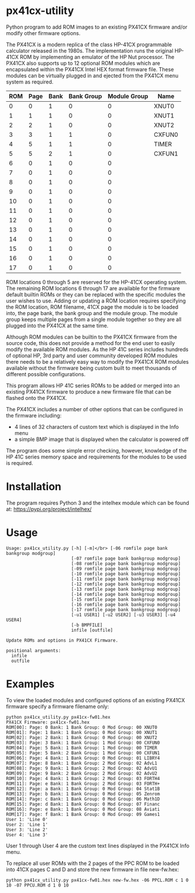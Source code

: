 # px41cx-utility
Python program to add ROM images to an existing PX41CX firmware and/or modify other firmware options.

The PX41CX is a modern replica of the class HP-41CX programmable calculator released in the 1980s. The implementation runs the original
HP-41CX ROM by implementing an emulator of the HP Nut processor. The PX41CX also supports up to 12 optional ROM modules which are encapsulated within
the PX41CX Intel HEX format firmware file. These modules can be virtually plugged in and ejected from the PX41CX menu system as required.

| ROM         | Page        | Bank     | Bank Group | Module Group | Name   |
|-------------|-------------|----------|------------|--------------|--------|
| 0           | 0           | 1        | 0          | 0            | XNUT0  |
| 1           | 1           | 1        | 0          | 0            | XNUT1  |
| 2           | 2           | 1        | 0          | 0            | XNUT2  |
| 3           | 3           | 1        | 1          | 0            | CXFUN0 |
| 4           | 5           | 1        | 1          | 0            | TIMER  |
| 5           | 5           | 2        | 1          | 0            | CXFUN1 |
| 6           | 0           | 1        | 0          | 0            |   |
| 7           | 0           | 1        | 0          | 0            |   |
| 8           | 0           | 1        | 0          | 0            |   |
| 9           | 0           | 1        | 0          | 0            |   |
| 10          | 0           | 1        | 0          | 0            |   |
| 11          | 0           | 1        | 0          | 0            |   |
| 12          | 0           | 1        | 0          | 0            |   |
| 13          | 0           | 1        | 0          | 0            |   |
| 14          | 0           | 1        | 0          | 0            |   |
| 15          | 0           | 1        | 0          | 0            |   |
| 16          | 0           | 1        | 0          | 0            |   |
| 17          | 0           | 1        | 0          | 0            |   |

ROM locations 0 through 5 are reserved for the HP-41CX operating system. The remaining ROM locations 6 through 17 are available for the firmware default builtin ROMs or they can be replaced with the specific modules the user wishes to use. Adding or updating a ROM location requires specifying the ROM location, ROM filename, 41CX page the module is to be loaded into, the page bank, the bank group and the module group. The module group keeps multiple pages 
from a single module together so they are all plugged into the PX41CX at the same time.

Although ROM modules can be builtin to the PX41CX firmware from the source code, this does not provide a method for the end user to easily modify the available ROM modules. As the HP 41C series includes hundreds of optional HP, 3rd party and user community developed ROM modules there needs to be a relatively easy way to modify the PX41CX ROM modules available without the firmware being custom built to meet thousands of different possible configurations.

This program allows HP 41C series ROMs to be added or merged into an existing PX41CX firmware to produce a new firmware file that can be flashed onto the PX41CX.

The PX41CX includes a number of other options that can be configured in the firmware including:
- 4 lines of 32 characters of custom text which is displayed in the Info menu
- a simple BMP image that is displayed when the calculator is powered off

The program does some simple error checking, however, knowledge of the HP 41C series memory space and requirements for the modules to be used is required.

# Installation
The program requires Python 3 and the intelhex module which can be found at: https://pypi.org/project/intelhex/
# Usage
```
Usage: px41cx_utility.py [-h] [-m]</br> [-06 romfile page bank bankgroup modgroup]
                         [-07 romfile page bank bankgroup modgroup]
                         [-08 romfile page bank bankgroup modgroup]
                         [-09 romfile page bank bankgroup modgroup]
                         [-10 romfile page bank bankgroup modgroup]
                         [-11 romfile page bank bankgroup modgroup]
                         [-12 romfile page bank bankgroup modgroup]
                         [-13 romfile page bank bankgroup modgroup]
                         [-14 romfile page bank bankgroup modgroup]
                         [-15 romfile page bank bankgroup modgroup]
                         [-16 romfile page bank bankgroup modgroup]
                         [-17 romfile page bank bankgroup modgroup]
                         [-u1 USER1] [-u2 USER2] [-u3 USER3] [-u4 USER4]
                         [-b BMPFILE]
                         infile [outfile]

Update ROMs and options in PX41CX Firmware.

positional arguments:
  infile
  outfile
```
# Examples
To view the loaded modules and configured options of an existing PX41CX firmware specify a firmware filename only:
```
python px41cx_utility.py px41cx-fw01.hex 
PX41CX Firmware: px41cx-fw01.hex
ROM[00]: Page: 0 Bank: 1 Bank Group: 0 Mod Group: 00 XNUT0 
ROM[01]: Page: 1 Bank: 1 Bank Group: 0 Mod Group: 00 XNUT1 
ROM[02]: Page: 2 Bank: 1 Bank Group: 0 Mod Group: 00 XNUT2 
ROM[03]: Page: 3 Bank: 1 Bank Group: 1 Mod Group: 00 CXFUN0
ROM[04]: Page: 5 Bank: 1 Bank Group: 1 Mod Group: 00 TIMER 
ROM[05]: Page: 5 Bank: 2 Bank Group: 1 Mod Group: 00 CXFUN1
ROM[06]: Page: 4 Bank: 1 Bank Group: 0 Mod Group: 01 LIBRY4
ROM[07]: Page: 8 Bank: 1 Bank Group: 2 Mod Group: 02 AdvL1 
ROM[08]: Page: 9 Bank: 1 Bank Group: 2 Mod Group: 02 AdvU1 
ROM[09]: Page: 9 Bank: 2 Bank Group: 2 Mod Group: 02 AdvU2 
ROM[10]: Page: 4 Bank: 1 Bank Group: 2 Mod Group: 03 FORTH4
ROM[11]: Page: e Bank: 1 Bank Group: 2 Mod Group: 03 FORTH+
ROM[12]: Page: a Bank: 1 Bank Group: 0 Mod Group: 04 Stat1B
ROM[13]: Page: b Bank: 1 Bank Group: 0 Mod Group: 05 Zenrom
ROM[14]: Page: c Bank: 1 Bank Group: 0 Mod Group: 06 Math1D
ROM[15]: Page: d Bank: 1 Bank Group: 0 Mod Group: 07 Financ
ROM[16]: Page: e Bank: 1 Bank Group: 0 Mod Group: 08 Aviati
ROM[17]: Page: f Bank: 1 Bank Group: 0 Mod Group: 09 Games1
User 1: 'Line 0'
User 2: 'Line 1'
User 3: 'Line 2'
User 4: 'Line 3'
```
User 1 through User 4 are the custom text lines displayed in the PX41CX Info menu.

To replace all user ROMs with the 2 pages of the PPC ROM to be loaded into 41CX pages C and D and store the new firmware in file new-fw.hex:
```
python px41cx_utility.py px41cx-fw01.hex new-fw.hex -06 PPCL.ROM c 1 0 10 -07 PPCU.ROM d 1 0 10
```
